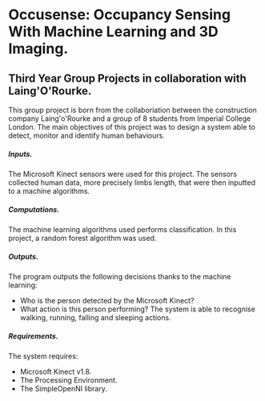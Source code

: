 # Occusense: Occupancy Sensing With Machine Learning and 3D Imaging. 

## Third Year Group Projects in collaboration with Laing'O'Rourke.
This group project is born from the collaboriation between the construction company Laing'o'Rourke and a group of 8 students from Imperial College London. The main objectives of this project was to design a system able to detect, monitor and identify human behaviours. 
##### Inputs.
The Microsoft Kinect sensors were used for this project. The sensors collected human data, more precisely limbs length, that were then inputted to a machine algorithms.   
##### Computations.
The machine learning algorithms used performs classification. In this project, a random forest algorithm was used. 
##### Outputs.
The program outputs the following decisions thanks to the machine learning:
- Who is the person detected by the Microsoft Kinect? 
- What action is this person performing? The system is able to recognise walking, running, falling and sleeping actions.

##### Requirements.

The system requires:
  - Microsoft Kinect v1.8.
  - The Processing Environment.
  - The SimpleOpenNI library.

